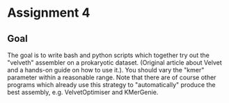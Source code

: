 # Assignment 4
## Goal
The goal is to write bash and python scripts which together try out the "velveth" assembler on a prokaryotic dataset. (Original article about Velvet and a hands-on guide on how to use it.). You should vary the "kmer" parameter within a reasonable range. Note that there are of course other programs which already use this strategy to "automatically" produce the best assembly, e.g. VelvetOptimiser and KMerGenie.

